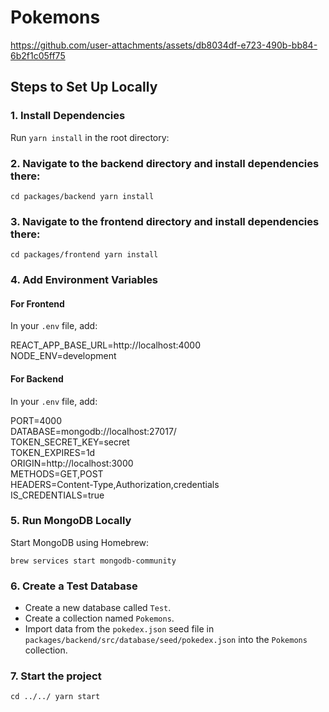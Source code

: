 # Pokemons

https://github.com/user-attachments/assets/db8034df-e723-490b-bb84-6b2f1c05ff75


## Steps to Set Up Locally

### 1. Install Dependencies

Run `yarn install` in the root directory:

### 2. Navigate to the backend directory and install dependencies there:

`cd packages/backend yarn install`

### 3. Navigate to the frontend directory and install dependencies there:

`cd packages/frontend yarn install`

### 4. Add Environment Variables

#### For Frontend

In your `.env` file, add:

REACT_APP_BASE_URL=http://localhost:4000<br>
NODE_ENV=development<br>

#### For Backend

In your `.env` file, add:

PORT=4000<br>
DATABASE=mongodb://localhost:27017/<br>
TOKEN_SECRET_KEY=secret<br>
TOKEN_EXPIRES=1d<br>
ORIGIN=http://localhost:3000<br>
METHODS=GET,POST<br>
HEADERS=Content-Type,Authorization,credentials<br>
IS_CREDENTIALS=true<br>

### 5. Run MongoDB Locally

Start MongoDB using Homebrew:

`brew services start mongodb-community`

### 6. Create a Test Database

- Create a new database called `Test`.
- Create a collection named `Pokemons`.
- Import data from the `pokedex.json` seed file in `packages/backend/src/database/seed/pokedex.json` into the `Pokemons` collection.

### 7. Start the project

`cd ../../ yarn start`
